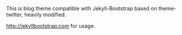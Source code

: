 This is blog theme compatible with Jekyll-Bootstrap
based on theme-twitter, heavily modified.

<http://jekyllbootstrap.com> for usage.
